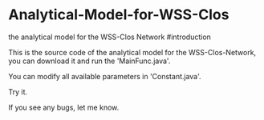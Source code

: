# Analytical-Model-for-WSS-Clos
the analytical model for the WSS-Clos Network
#introduction

This is the source code of the analytical model for the WSS-Clos-Network, you can download it and run the 'MainFunc.java'.

You can modify all available parameters in 'Constant.java'.

Try it.

If you see any bugs, let me know.
